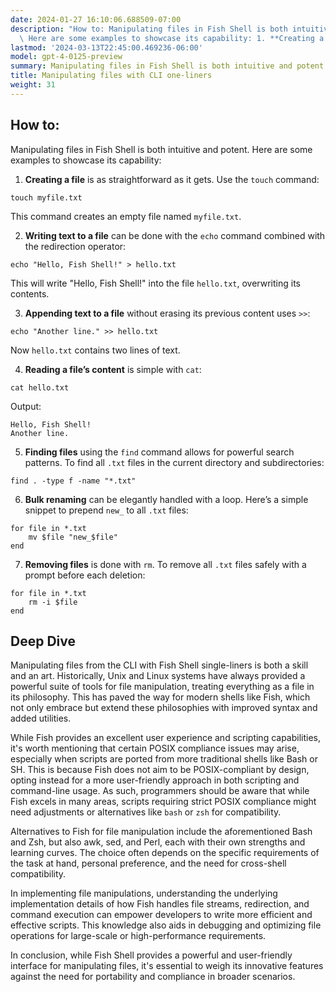 ```yaml
---
date: 2024-01-27 16:10:06.688509-07:00
description: "How to: Manipulating files in Fish Shell is both intuitive and potent.\
  \ Here are some examples to showcase its capability: 1. **Creating a file** is as\u2026"
lastmod: '2024-03-13T22:45:00.469236-06:00'
model: gpt-4-0125-preview
summary: Manipulating files in Fish Shell is both intuitive and potent.
title: Manipulating files with CLI one-liners
weight: 31
---
```


## How to:
Manipulating files in Fish Shell is both intuitive and potent. Here are some examples to showcase its capability:

1. **Creating a file** is as straightforward as it gets. Use the `touch` command:

```Fish Shell
touch myfile.txt
```

This command creates an empty file named `myfile.txt`.

2. **Writing text to a file** can be done with the `echo` command combined with the redirection operator:

```Fish Shell
echo "Hello, Fish Shell!" > hello.txt
```

This will write "Hello, Fish Shell!" into the file `hello.txt`, overwriting its contents.

3. **Appending text to a file** without erasing its previous content uses `>>`:

```Fish Shell
echo "Another line." >> hello.txt
```

Now `hello.txt` contains two lines of text.

4. **Reading a file’s content** is simple with `cat`:

```Fish Shell
cat hello.txt
```

Output:
```
Hello, Fish Shell!
Another line.
```

5. **Finding files** using the `find` command allows for powerful search patterns. To find all `.txt` files in the current directory and subdirectories:

```Fish Shell
find . -type f -name "*.txt"
```

6. **Bulk renaming** can be elegantly handled with a loop. Here’s a simple snippet to prepend `new_` to all `.txt` files:

```Fish Shell
for file in *.txt
    mv $file "new_$file"
end
```

7. **Removing files** is done with `rm`. To remove all `.txt` files safely with a prompt before each deletion:

```Fish Shell
for file in *.txt
    rm -i $file
end
```

## Deep Dive
Manipulating files from the CLI with Fish Shell single-liners is both a skill and an art. Historically, Unix and Linux systems have always provided a powerful suite of tools for file manipulation, treating everything as a file in its philosophy. This has paved the way for modern shells like Fish, which not only embrace but extend these philosophies with improved syntax and added utilities.

While Fish provides an excellent user experience and scripting capabilities, it's worth mentioning that certain POSIX compliance issues may arise, especially when scripts are ported from more traditional shells like Bash or SH. This is because Fish does not aim to be POSIX-compliant by design, opting instead for a more user-friendly approach in both scripting and command-line usage. As such, programmers should be aware that while Fish excels in many areas, scripts requiring strict POSIX compliance might need adjustments or alternatives like `bash` or `zsh` for compatibility.

Alternatives to Fish for file manipulation include the aforementioned Bash and Zsh, but also awk, sed, and Perl, each with their own strengths and learning curves. The choice often depends on the specific requirements of the task at hand, personal preference, and the need for cross-shell compatibility.

In implementing file manipulations, understanding the underlying implementation details of how Fish handles file streams, redirection, and command execution can empower developers to write more efficient and effective scripts. This knowledge also aids in debugging and optimizing file operations for large-scale or high-performance requirements.

In conclusion, while Fish Shell provides a powerful and user-friendly interface for manipulating files, it's essential to weigh its innovative features against the need for portability and compliance in broader scenarios.
